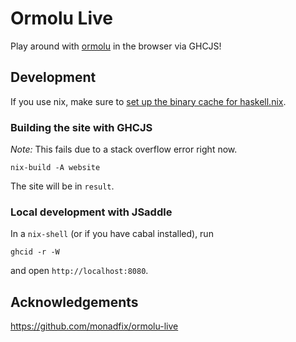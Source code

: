 # Ormolu Live

Play around with [ormolu](https://github.com/tweag/ormolu) in the browser via GHCJS!

## Development

If you use nix, make sure to [set up the binary cache for haskell.nix](https://input-output-hk.github.io/haskell.nix/tutorials/getting-started/#setting-up-the-binary-cache).

### Building the site with GHCJS

*Note:* This fails due to a stack overflow error right now.

```
nix-build -A website
```

The site will be in `result`.

### Local development with JSaddle

In a `nix-shell` (or if you have cabal installed), run

```
ghcid -r -W
```

and open `http://localhost:8080`.

## Acknowledgements

https://github.com/monadfix/ormolu-live
